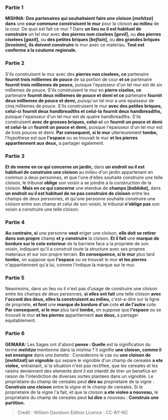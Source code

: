 
### Partie 1
<strong>MISHNA:</strong> <b>Des partenaires qui souhaitaient faire une cloison [<i>mehitza</i>] dans</b> une <b>cour commune construisent le mur</b> pour la cloison <b>au milieu</b> de la cour. De quoi est fait ce mur ? Dans <b>un lieu ou il est habituel de construire</b> un tel mur avec <b>des pierres non ciselees [<i>gevil</i>],</b> ou <b>des pierres ciselees [<i>gazit</i>],</b> ou <b>des petites briques [<i>kefisin</i>],</b> ou <b>des grandes briques [<i>leveinim</i>], ils doivent construire</b> le mur avec ce materiau. <b>Tout est conforme a la coutume regionale.</b>

### Partie 2
S'ils construisent le mur avec des <b>pierres non ciselees, ce</b> partenaire <b>fournit trois milliemes de pouce</b> de sa portion de cour <b>et ce</b> partenaire <b>fournit trois milliemes de pouce,</b> puisque l'epaisseur d'un tel mur est de six milliemes de pouce. S'ils construisent le mur en <b>pierre ciselee, ce</b> partenaire <b>fournit deux milliemes de pouce et demi et ce</b> partenaire <b>fournit deux milliemes de pouce et demi,</b> puisqu'un tel mur a une epaisseur de cinq milliemes de pouce. S'ils construisent le mur <b>avec des petites briques, celui-ci</b> <b>fournit deux handbreadths et celui-la</b> <b>fournit deux handbreadths,</b> puisque l'epaisseur d'un tel mur est de quatre handbreadths. S'ils construisent <b>avec de grosses briques, celui-ci</b> un <b>fournit un pouce et demi et celui-la</b> un <b>fournit un pouce et demi,</b> puisque l'epaisseur d'un tel mur est de trois pouces et demi. <b>Par consequent, si le mur</b> ulterieurement <b>tombe,</b> l'hypothese est que <b>l'espace</b> ou se trouvait le mur <b>et les pierres appartiennent aux deux,</b> a partager egalement.

### Partie 3
<b>Et de meme en ce qui concerne un jardin,</b> dans <b>un endroit ou il est habituel de construire une cloison</b> au milieu d'un jardin appartenant en commun a deux personnes, et que l'une d'elles souhaite construire une telle cloison, le tribunal <b>oblige</b> son voisin a se joindre a la construction de la cloison. <b>Mais en ce qui concerne</b> une etendue de <b>champs [<i>babbika</i>],</b> dans <b>un endroit ou il est habituel de ne pas construire de cloison</b> entre les champs de deux personnes, et qu'une personne souhaite construire une cloison entre son champ et celui de son voisin, le tribunal <b>n'oblige pas</b> son voisin a construire une telle cloison.

### Partie 4
<b>Au contraire, si</b> une personne <b>veut</b> eriger une cloison, <b>elle doit se retirer dans son propre</b> champ <b>et y construire</b> la cloison. <b>Et il fait</b> une <b>marque de bordure sur le cote exterieur</b> de la barriere face a la propriete de son voisin, indiquant qu'il a construit toute la structure avec ses propres materiaux et sur son propre terrain. <b>En consequence, si le mur</b> plus tard <b>tombe,</b> on suppose que <b>l'espace</b> ou se trouvait le mur <b>et les pierres</b> n'appartiennent qu'a lui,</b> comme l'indique la marque sur le mur.

### Partie 5
Neanmoins, dans un lieu ou il n'est pas d'usage de construire une cloison entre les champs de deux personnes, <b>si elles ont fait</b> une telle cloison <b>avec l'accord des deux, elles la construisent au milieu,</b> c'est-a-dire sur la ligne de propriete, <b>et font</b> une <b>marque de bordure d'un</b> cote <b>et de l'autre</b> cote. <b>Par consequent, si le mur</b> plus tard <b>tombe,</b> on suppose que <b>l'espace</b> ou se trouvait le mur <b>et les pierres</b> appartiennent <b>aux deux, </b> a partager equitablement.

### Partie 6
<strong>GEMARA:</strong> Les Sages ont d'abord <b>pense : Quelle</b> est la signification du terme <b><i>mehitza</i></b> mentionne dans la mishna ? Il signifie <b>une cloison, comme il est enseigne</b> dans une <i>baraita</i> : Considerons le cas ou <b>une cloison de [<i>mehitzat</i>] un vignoble</b> qui separe le vignoble d'un champ de cereales <b>a ete violee,</b> entrainant, si la situation n'est pas rectifiee, que les cereales et les raisins deviennent des elements dont il est interdit de tirer un benefice en raison de l'interdiction de diverses sortes plantees dans un vignoble. Le proprietaire du champ de cereales peut <b>dire au</b> proprietaire de la vigne : <b>Construis une cloison</b> entre la vigne et le champ de cereales. Si le proprietaire de la vigne l'a fait, et que la cloison <b>a ete violee a nouveau,</b> le proprietaire du champ de cereales peut <b>lui dire</b> a nouveau : <b>Construis une partition.</b>

>Credit : William Davidson Edition
>Licence : CC-BY-NC